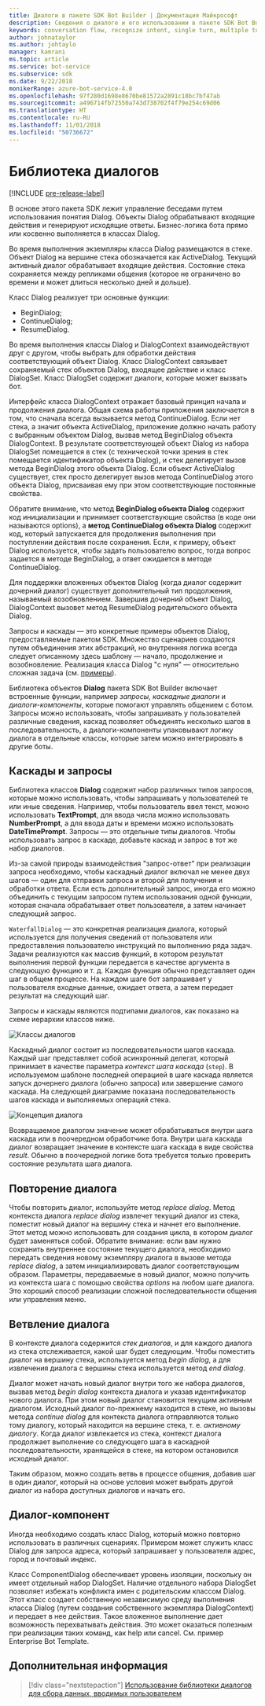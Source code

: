 ```yaml
---
title: Диалоги в пакете SDK Bot Builder | Документация Майкрософт
description: Сведения о диалоге и его использовании в пакете SDK Bot Builder.
keywords: conversation flow, recognize intent, single turn, multiple turn, bot conversation, dialogs, prompts, waterfalls, dialog set
author: johnataylor
ms.author: johtaylo
manager: kamrani
ms.topic: article
ms.service: bot-service
ms.subservice: sdk
ms.date: 9/22/2018
monikerRange: azure-bot-service-4.0
ms.openlocfilehash: 97f280d1698e8670be81572a2891c18bc7bf47ab
ms.sourcegitcommit: a496714fb72550a743d738702f4f79e254c69d06
ms.translationtype: HT
ms.contentlocale: ru-RU
ms.lasthandoff: 11/01/2018
ms.locfileid: "50736672"
---
```

# <a name="dialogs-library"></a>Библиотека диалогов

[!INCLUDE [pre-release-label](../includes/pre-release-label.md)]

В основе этого пакета SDK лежит управление беседами путем использования понятия Dialog. Объекты Dialog обрабатывают входящие действия и генерируют исходящие ответы. Бизнес-логика бота прямо или косвенно выполняется в классах Dialog.

Во время выполнения экземпляры класса Dialog размещаются в стеке. Объект Dialog на вершине стека обозначается как ActiveDialog. Текущий активный диалог обрабатывает входящие действия. Состояние стека сохраняется между репликами общения (которое не ограничено во времени и может длиться несколько дней и дольше). 

Класс Dialog реализует три основные функции:
- BeginDialog;
- ContinueDialog;
- ResumeDialog.

Во время выполнения классы Dialog и DialogContext взаимодействуют друг с другом, чтобы выбрать для обработки действия соответствующий объект Dialog. Класс DialogContext связывает сохраняемый стек объектов Dialog, входящее действие и класс DialogSet. Класс DialogSet содержит диалоги, которые может вызвать бот.

Интерфейс класса DialogContext отражает базовый принцип начала и продолжения диалога. Общая схема работы приложения заключается в том, что сначала всегда вызывается метод ContinueDialog. Если нет стека, а значит объекта ActiveDialog, приложение должно начать работу с выбранным объектом Dialog, вызвав метод BeginDialog объекта DialogContext. В результате соответствующей объект Dialog из набора DialogSet помещается в стек (с технической точки зрения в стек помещается идентификатор объекта Dialog), и стек делегирует вызов метода BeginDialog этого объекта Dialog. Если объект ActiveDialog существует, стек просто делегирует вызов метода ContinueDialog этого объекта Dialog, присваивая ему при этом соответствующие постоянные свойства.

Обратите внимание, что метод **BeginDialog объекта Dialog** содержит код инициализации и принимает соответствующие свойства (в коде они называются options), а **метод ContinueDialog объекта Dialog** содержит код, который запускается для продолжения выполнения при поступлении действия после сохранения. Если, к примеру, объект Dialog используется, чтобы задать пользователю вопрос, тогда вопрос задается в методе BeginDialog, а ответ ожидается в методе ContinueDialog.

Для поддержки вложенных объектов Dialog (когда диалог содержит дочерний диалог) существует дополнительный тип продолжения, называемый возобновлением. Завершив дочерний объект Dialog, DialogContext вызовет метод ResumeDialog родительского объекта Dialog.

Запросы и каскады — это конкретные примеры объектов Dialog, предоставляемые пакетом SDK. Множество сценариев создаются путем объединения этих абстракций, но внутренняя логика всегда следует описанному здесь шаблону — начало, продолжение и возобновление. Реализация класса Dialog "с нуля" — относительно сложная задача (см. [примеры](https://github.com/Microsoft/BotBuilder-samples)).

Библиотека объектов **Dialog** пакета SDK Bot Builder включает встроенные функции, например _запросы_, _каскадные диалоги_ и _диалоги-компоненты_, которые помогают управлять общением с ботом. Запросы можно использовать, чтобы запрашивать у пользователей различные сведения, каскад позволяет объединять несколько шагов в последовательность, а диалоги-компоненты упаковывают логику диалога в отдельные классы, которые затем можно интегрировать в другие боты.
## <a name="waterfall-dialogs-and-prompts"></a>Каскады и запросы

Библиотека классов **Dialog** содержит набор различных типов запросов, которые можно использовать, чтобы запрашивать у пользователей те или иные сведения. Например, чтобы пользователь ввел текст, можно использовать **TextPrompt**, для ввода числа можно использовать **NumberPrompt**, а для ввода даты и времени можно использовать **DateTimePrompt**. Запросы — это отдельные типы диалогов. Чтобы использовать запрос в каскаде, добавьте каскад и запрос в тот же набор диалогов. 

Из-за самой природы взаимодействия "запрос-ответ" при реализации запроса необходимо, чтобы каскадный диалог включал не менее двух шагов — один для отправки запроса и второй для получения и обработки ответа.  Если есть дополнительный запрос, иногда его можно объединить с текущим запросом путем использования одной функции, которая сначала обрабатывает ответ пользователя, а затем начинает следующий запрос.

`WaterfallDialog` — это конкретная реализация диалога, который используется для получения сведений от пользователя или предоставления пользователю инструкций по выполнению ряда задач. Задачи реализуются как массив функций, в котором результат выполнения первой функции передается в качестве аргумента в следующую функцию и т. д. Каждая функция обычно представляет один шаг в общем процессе. На каждом шаге бот запрашивает у пользователя входные данные, ожидает ответа, а затем передает результат на следующий шаг. 

Запросы и каскады являются подтипами диалогов, как показано на схеме иерархии классов ниже. 

![Классы диалогов](media/bot-builder-dialog-classes.png)

Каскадный диалог состоит из последовательности шагов каскада. Каждый шаг представляет собой асинхронный делегат, который принимает в качестве параметра _контекст шага каскада_ (`step`). В используемом шаблоне последней операцией в шаге каскада является запуск дочернего диалога (обычно запроса) или завершение самого каскада. На следующей диаграмме показана последовательность шагов каскада и выполняемых операций стека.

![Концепция диалога](media/bot-builder-dialog-concept.png)

Возвращаемое диалогом значение может обрабатываться внутри шага каскада или в поочередном обработчике бота.
Внутри шага каскада диалог возвращает значение в контексте шага каскада в виде свойства _result_.
Обычно в поочередной логике бота требуется только проверить состояние результата шага диалога.

## <a name="repeating-a-dialog"></a>Повторение диалога

Чтобы повторить диалог, используйте метод *replace dialog*. Метод контекста диалога *replace dialog* извлечет текущий диалог из стека, поместит новый диалог на вершину стека и начнет его выполнение. Этот метод можно использовать для создания цикла, в котором диалог будет заменяться собой. Обратите внимание: если вам нужно сохранить внутреннее состояние текущего диалога, необходимо передать сведения новому экземпляру диалога в вызове метода _replace dialog_, а затем инициализировать диалог соответствующим образом. Параметры, передаваемые в новый диалог, можно получить из контекста шага с помощью свойства _options_ на любом шаге диалога. Это хороший способ реализации сложной последовательности общения или управления меню.

## <a name="branch-a-conversation"></a>Ветвление диалога

В контексте диалога содержится _стек диалогов_, и для каждого диалога из стека отслеживается, какой шаг будет следующим. Чтобы поместить диалог на вершину стека, используется метод _begin dialog_, а для извлечения диалога с вершины стека используется метод _end dialog_.

Диалог может начать новый диалог внутри того же набора диалогов, вызвав метод _begin dialog_ контекста диалога и указав идентификатор нового диалога. При этом новый диалог становится текущим активным диалогом. Исходный диалог по-прежнему находится в стеке, но вызовы метода _continue dialog_ для контекста диалога отправляются только тому диалогу, который находится на вершине стека, т. е. _активному диалогу_. Когда диалог извлекается из стека, контекст диалога продолжает выполнение со следующего шага в каскадной последовательности, хранящейся в стеке, на котором остановился исходный диалог.

Таким образом, можно создать ветвь в процессе общения, добавив шаг в один диалог, который на основе условия может выбрать другой диалог из набора доступных диалогов и начать его.

## <a name="component-dialog"></a>Диалог-компонент
Иногда необходимо создать класс Dialog, который можно повторно использовать в различных сценариях. Примером может служить класс Dialog для запроса адреса, который запрашивает у пользователя адрес, город и почтовый индекс. 

Класс ComponentDialog обеспечивает уровень изоляции, поскольку он имеет отдельный набор DialogSet. Наличие отдельного набора DialogSet позволяет избежать конфликта имен с родительским классом Dialog. Этот класс создает собственную независимую среду выполнения класса Dialog (путем создания собственного экземпляра DialogContext) и передает в нее действия. Такое вложенное выполнение дает возможность перехватывать действия. Это может оказаться полезным при реализации таких команд, как help или cancel.  См. пример Enterprise Bot Template. 

## <a name="next-steps"></a>Дополнительная информация

> [!div class="nextstepaction"]
> [Использование библиотеки диалогов для сбора данных, вводимых пользователем](bot-builder-prompts.md)
